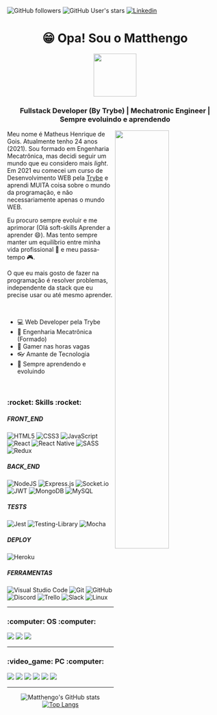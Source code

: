 <img alt="GitHub followers" src="https://img.shields.io/github/followers/Matthengo?style=social"> <img alt="GitHub User's stars" src="https://img.shields.io/github/stars/Matthengo?style=social"> <a href="https://www.linkedin.com/in/matheus-henrique-gois/"><img alt="Linkedin" src="https://img.shields.io/badge/Linkedin--blue?style=social&logo=Linkedin" ></a>

<h1 align="center"> 😁 Opa! Sou o Matthengo </h1>
<div align="center"><img src="https://media1.giphy.com/media/E6jscXfv3AkWQ/giphy.gif" width="100" height="100" /></div>

<h3 align="center"> Fullstack Developer (By Trybe) | Mechatronic Engineer | Sempre evoluindo e aprendendo</h3>

<img align="right" width="50%" src="https://media2.giphy.com/media/B6IBrYTyvo1UJOXF9u/giphy.gif" />

<div align="left">
<p>Meu nome é Matheus Henrique de Gois. Atualmente tenho 24 anos (2021). Sou formado em Engenharia Mecatrônica, mas decidi seguir um mundo que eu considero mais <i>light</i>. Em 2021 eu comecei um curso de Desenvolvimento WEB pela <a href="https://www.betrybe.com/">Trybe</a> e aprendi MUITA coisa sobre o mundo da programação, e não necessariamente apenas o mundo WEB.</p>
<p>Eu procuro sempre evoluir e me aprimorar (Olá soft-skills Aprender a aprender 😄). Mas tento sempre manter um equilíbrio entre minha vida profissional 🎯 e meu passa-tempo 🎮.</p>
<p>O que eu mais gosto de fazer na programação é resolver problemas, independente da stack que eu precise usar ou até mesmo aprender.</p>
  
  <br>
  
- :computer: Web Developer pela Trybe
- :robot: Engenharia Mecatrônica (Formado) 
- :space_invader: Gamer nas horas vagas
- :eyeglasses: Amante de Tecnologia
- :dart: Sempre aprendendo e evoluindo
  
</div>

<br>

<h3>:rocket: Skills :rocket: </h3>
<h5>FRONT_END</h5>

![HTML5](https://img.shields.io/badge/html5-%23E34F26.svg?style=for-the-badge&logo=html5&logoColor=white) ![CSS3](https://img.shields.io/badge/css3-%231572B6.svg?style=for-the-badge&logo=css3&logoColor=white) ![JavaScript](https://img.shields.io/badge/javascript-%23F7DF1E.svg?style=for-the-badge&logo=javascript&logoColor=black) ![React](https://img.shields.io/badge/react-%2320232a.svg?style=for-the-badge&logo=react&logoColor=%2361DAFB) ![React Native](https://img.shields.io/badge/react_native-%2320232a.svg?style=for-the-badge&logo=react&logoColor=%2361DAFB) ![SASS](https://img.shields.io/badge/SASS-hotpink.svg?style=for-the-badge&logo=SASS&logoColor=white) ![Redux](https://img.shields.io/badge/redux-%23593d88.svg?style=for-the-badge&logo=redux&logoColor=white)

<h5>BACK_END</h5>

![NodeJS](https://img.shields.io/badge/node.js-6DA55F?style=for-the-badge&logo=node.js&logoColor=white) ![Express.js](https://img.shields.io/badge/express.js-%23404d59.svg?style=for-the-badge&logo=express&logoColor=%2361DAFB) ![Socket.io](https://img.shields.io/badge/Socket.io-black?style=for-the-badge&logo=socket.io&badgeColor=010101) ![JWT](https://img.shields.io/badge/JWT-black?style=for-the-badge&logo=JSON%20web%20tokens) ![MongoDB](https://img.shields.io/badge/MongoDB-%234ea94b.svg?style=for-the-badge&logo=mongodb&logoColor=white) ![MySQL](https://img.shields.io/badge/mysql-%2300f.svg?style=for-the-badge&logo=mysql&logoColor=white)

<h5>TESTS</h5>

![Jest](https://img.shields.io/badge/-jest-%23C21325?style=for-the-badge&logo=jest&logoColor=white) ![Testing-Library](https://img.shields.io/badge/-TestingLibrary-%23E33332?style=for-the-badge&logo=testing-library&logoColor=white) ![Mocha](https://img.shields.io/badge/-mocha-%238D6748?style=for-the-badge&logo=mocha&logoColor=white)

<h5>DEPLOY</h5>

![Heroku](https://img.shields.io/badge/heroku-%23430098.svg?style=for-the-badge&logo=heroku&logoColor=white)

<h5>FERRAMENTAS</h5>

![Visual Studio Code](https://img.shields.io/badge/Visual%20Studio%20Code-0078d7.svg?style=for-the-badge&logo=visual-studio-code&logoColor=white) ![Git](https://img.shields.io/badge/git-%23F05033.svg?style=for-the-badge&logo=git&logoColor=white) ![GitHub](https://img.shields.io/badge/github-%23121011.svg?style=for-the-badge&logo=github&logoColor=white) ![Discord](https://img.shields.io/badge/Discord-%237289DA.svg?style=for-the-badge&logo=discord&logoColor=white) ![Trello](https://img.shields.io/badge/Trello-%23026AA7.svg?style=for-the-badge&logo=Trello&logoColor=white) ![Slack](https://img.shields.io/badge/Slack-4A154B?style=for-the-badge&logo=slack&logoColor=white) ![Linux](https://img.shields.io/badge/Linux-FCC624?style=for-the-badge&logo=linux&logoColor=black)

<hr>

<h3>:computer: OS :computer:</h3>

<img src="https://img.shields.io/badge/Ubuntu-E95420?style=for-the-badge&logo=ubuntu&logoColor=white" /> <img src="https://img.shields.io/badge/Windows-0078D6?style=for-the-badge&logo=windows&logoColor=white" /> <img src="https://img.shields.io/badge/Android-3DDC84?style=for-the-badge&logo=android&logoColor=white" />

<hr>

<h3> :video_game: PC :computer:</h3>

<img src="https://img.shields.io/badge/AMD-Ryzen_5_1600-ED1C24?style=for-the-badge&logo=amd&logoColor=white" /> <img src="https://img.shields.io/badge/NVIDIA-GTX1070-76B900?style=for-the-badge&logo=nvidia&logoColor=white" /> <img src="https://img.shields.io/badge/Kingston-16GB-ED1C24?style=for-the-badge&logo=&logoColor=white" /> <img src="https://img.shields.io/badge/HyperX-Keyboard_Mars-ED1C24?style=for-the-badge&logo=&logoColor=white" /> <img src="https://img.shields.io/badge/HyperX-HeadSet_Cloud_II-ED1C24?style=for-the-badge&logo=&logoColor=white" /> <img src="https://img.shields.io/badge/Logitech-Mouse_G502-0FAAFF?style=for-the-badge&logo=logitech&logoColor=white" />

<hr>
<div align="center">

![Matthengo's GitHub stats](https://github-readme-stats.vercel.app/api?username=matthengo&show_icons=true&theme=radical) [![Top Langs](https://github-readme-stats.vercel.app/api/top-langs/?username=matthengo&layout=compact&theme=radical)](https://github.com/matthengo/github-readme-stats)

</div>
